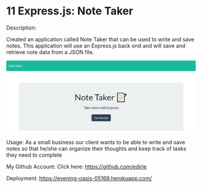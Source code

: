 # 11 Express.js: Note Taker
Description:

Created an application called Note Taker that can be used to write and save notes. This application will use an Express.js back end and will save and retrieve note data from a JSON file.

![](/Media/screencap.JPG)

Usage:
As a small business our client wants to be able to write and save notes so that he/she can organize their thoughts and keep track of tasks they need to complete


My Github Account:
Click here: https://github.com/edirie


Deployment:
https://evening-oasis-05169.herokuapp.com/
